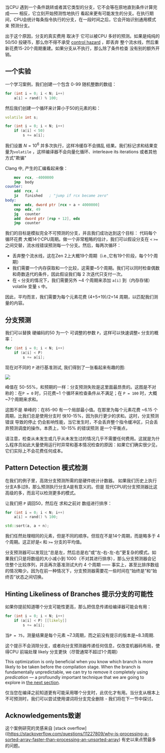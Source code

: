 
当CPU 遇到一个条件跳转或者其它类型的分支，它不会等在原地直到条件计算完成—— 相反，它立刻开始预测性地执行 看起来更有可能发生的分支。在执行期间，CPU会统计每条指令执行的分支，在一段时间之后，它会开始识别通用模式来 预测分支。

出于这个原因，分支的真实费用 取决于 它可以被CPU 多好的预测。如果是纯纯的 50/50 投硬币，那么你不得不承受  [control hazard](../hazards) ，即丢弃 整个流水线，然后重新花费15-20个周期重建。如果分支从不执行，那么除了条件检查 没有别的额外开销。

## 一个实验

一个学习案例，我们创建一个包含 0-99 随机整数的数组：

```c++
for (int i = 0; i < N; i++)
    a[i] = rand() % 100;
```

然后我们创建一个循环来计算小于50的元素的和：

```c++
volatile int s;

for (int i = 0; i < N; i++)
    if (a[i] < 50)
        s += a[i];
```


我们设置 $N = 10^6$ 并多次执行，这样冷缓存不会搞乱 结果。我们标记求和结果变量为`volatile` ，这样编译器不会向量化循环、interleave its iterations 或者其他方式"欺骗"

Clang 中, 产生的汇编看起来像：

```nasm
    mov  rcx, -4000000
    jmp  body
counter:
    add  rcx, 4
    jz   finished   ; "jump if rcx became zero"
body:
    mov  edx, dword ptr [rcx + a + 4000000]
    cmp  edx, 49
    jg   counter
    add  dword ptr [rsp + 12], edx
    jmp  counter
```

我们的目标是模拟完全不可预测的分支，并且我们成功达到这个目标： 代码每个循环花费 大概14个CPU周期。做一个非常粗略的估计，我们可以假设分支在 `<`  `>=` 之间交替，流水线错误预测每一个分支。然后，每两次循环：

- 丢弃整个流水线，这在Zen 2上大概19个周期（i.e.,它有19个阶段，每个1个周期）
- 我们需要一个内存获取和一个比较，这需要~5个周期。我们可以同时检查偶数和奇数迭代的条件，因此假设我们每 2 次迭代只支付一次。
- 在 `<` 分支的情况下，我们需要另外 ~4 个周期来添加 `a[i]` 到（内存存储）volatile 变量 `s` 中。

因此，平均而言，我们需要为每个元素花费 (4+5+19)/2=14 周期，以匹配我们测量的内容。

## 分支预测

我们可以替换 硬编码的50 为一个 可调整的参数 `P`，这样可以快速调整`<` 分支的概率：

```c++
for (int i = 0; i < N; i++)
    if (a[i] < P)
        s += a[i];
```

现在对不同的 `P` 进行基准测试, 我们得到了一张看起来有趣的图:

![](../img/probabilities.svg)


峰值在 50-55%，和预期的一样：分支预测失败是这里面最昂贵的。这图是不对称的：在`P = 0` 时，只花费~1 个循环来检查条件从不满足；在 `P = 100` 时，大概 ~7个周期来求和。

这图不是 单峰的：在85-90 有一个局部最小值。在那里为每个元素花费 ~6.15 个周期，比我们总是使用分支时 快10-15%，因为执行更少的求和。这时，分支预测错误 导致的停止 仍会影响性能，当它发生时，不会丢弃整个指令缓冲区，只会丢弃预测调度的操作。本质上，10-15% 的错误预测 是一个平衡点，

请注意，检查从未发生或几乎从未发生过的情况几乎不需要任何费用。这就是为什么程序员如此大量使用运行时异常和基本情况检查的原因：如果它们确实很少见，它们实际上不会花费任何成本。

## Pattern Detection 模式检测

在我们的例子里，高效分支预测所需的是硬件统计计数器。 如果我们历史上执行分支A多过B，那么预测执行分支A是有意义的。但是 现代CPU的分支预测器比这高级的多，而且可以检测更多的模式。

让我们把 `P` 调回50，然后在 求和之前对 数组进行排序：

```c++
for (int i = 0; i < N; i++)
    a[i] = rand() % 100;

std::sort(a, a + n);
```


我们任然处理相同的元素，但是不同的顺序。但现在不是14个周期，而是略多于 4 个周期。这正好是`<` 和 `>=` 分支的平均值。

分支预测器可以发现比“总是左，然后总是右”或“左-右-左-右”更复杂的模式。如果我们只是将数组的大小减小到 1000（不对其进行排序），那么分支预测器会记住整个比较序列，并且再次基准测试大约 4 个周期 —— 事实上，甚至比排序数组的情况略少。因为在前一种情况下，分支预测器需要花一些时间在“始终是”和“始终否”状态之间切换。

## Hinting Likeliness of Branches 提示分支的可能性


如果你提前知道哪个分支可能性更高，那么把信息传递给编译器可能会有用：

```c++
for (int i = 0; i < N; i++)
    if (a[i] < P) [[likely]]
        s += a[i];
```


当`P = 75`，测量结果是每个元素 ~7.3周期，而之前没有提示的版本是~8.3周期.

这个提示不会消除分支，或者向分支预测器传递任何信息，仅改变机器码布局，使得CPU 前端处理 likely 分支更快（尽管通常不超过1个周期）

This optimization is only beneficial when you know which branch is more likely to be taken before the compilation stage. When the branch is fundamentally unpredictable, we can try to remove it completely using *predication* — a profoundly important technique that we are going to explore in [the next section](../branchless).

仅当您在编译之前知道更有可能采用哪个分支时，此优化才有用。当分支从根本上不可预测时，我们可以尝试使用谓词将分支完全删除 - 我们将在下一节中探讨。

## Acknowledgements致谢


这个案例研究的灵感来自 [stack overflow]((https://stackoverflow.com/questions/11227809/why-is-processing-a-sorted-array-faster-than-processing-an-unsorted-array) 有史以来点赞最多的问题。
